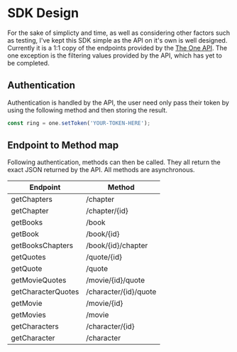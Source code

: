 # SDK Design

For the sake of simplicty and time, as well as considering other factors such as testing, I've kept this SDK simple as the API on it's own is well designed. Currently it is a 1:1 copy of the endpoints provided by the [The One API](https://the-one-api.dev/). The one exception is the filtering values provided by the API, which has yet to be completed.

## Authentication

Authentication is handled by the API, the user need only pass their token by using the following method and then storing the result.

```js
const ring = one.setToken('YOUR-TOKEN-HERE');
```

## Endpoint to Method map
Following authentication, methods can then be called. They all return the exact JSON returned by the API. All methods are asynchronous.

| Endpoint | Method |
| --- | ----------- |
| getChapters | /chapter |
|getChapter | /chapter/{id} |
|getBooks | /book |
|getBook | /book/{id} |
|getBooksChapters | /book/{id}/chapter |
|getQuotes | /quote/{id} |
|getQuote | /quote |
|getMovieQuotes | /movie/{id}/quote |
|getCharacterQuotes | /character/{id}/quote |
|getMovie | /movie/{id} |
|getMovies | /movie |
|getCharacters | /character/{id} |
|getCharacter | /character |
